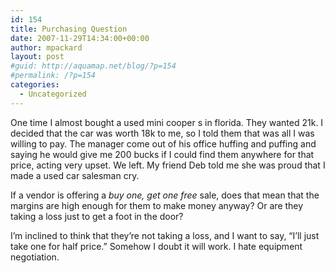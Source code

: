 ```yaml
---
id: 154
title: Purchasing Question
date: 2007-11-29T14:34:00+00:00
author: mpackard
layout: post
#guid: http://aquamap.net/blog/?p=154
#permalink: /?p=154
categories:
  - Uncategorized
---
```

One time I almost bought a used mini cooper s in florida. They wanted 21k. I decided that the car was worth 18k to me, so I told them that was all I was willing to pay. The manager come out of his office huffing and puffing and saying he would give me 200 bucks if I could find them anywhere for that price, acting very upset. We left. My friend Deb told me she was proud that I made a used car salesman cry.

If a vendor is offering a _buy one, get one free_ sale, does that mean that the margins are high enough for them to make money anyway? Or are they taking a loss just to get a foot in the door?

I&#8217;m inclined to think that they&#8217;re not taking a loss, and I want to say, &#8220;I&#8217;ll just take one for half price.&#8221; Somehow I doubt it will work. I hate equipment negotiation.
